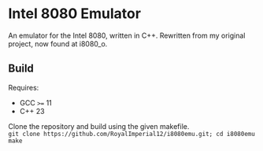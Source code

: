 # Intel 8080 Emulator #
An emulator for the Intel 8080, written in C++. Rewritten from my original project, now found at i8080_o.

## Build ##
Requires:
- GCC `>=` 11
- C++ 23

Clone the repository and build using the given makefile.<br>
`git clone https://github.com/RoyalImperial12/i8080emu.git; cd i8080emu
make`
